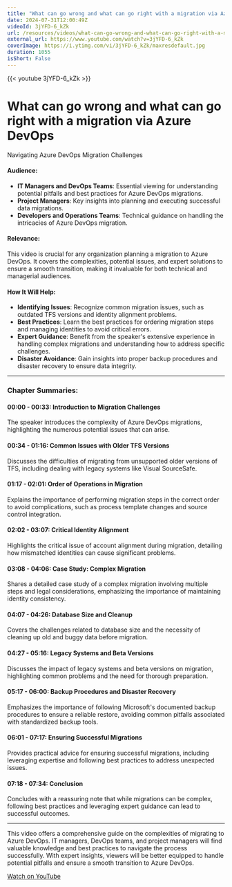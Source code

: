 ```yaml
---
title: "What can go wrong and what can go right with a migration via Azure DevOps"
date: 2024-07-31T12:00:49Z
videoId: 3jYFD-6_kZk
url: /resources/videos/what-can-go-wrong-and-what-can-go-right-with-a-migration-via-azure-devops
external_url: https://www.youtube.com/watch?v=3jYFD-6_kZk
coverImage: https://i.ytimg.com/vi/3jYFD-6_kZk/maxresdefault.jpg
duration: 1055
isShort: False
---
```


{{< youtube 3jYFD-6_kZk >}}

# What can go wrong and what can go right with a migration via Azure DevOps

Navigating Azure DevOps Migration Challenges

#### Audience:
- **IT Managers and DevOps Teams**: Essential viewing for understanding potential pitfalls and best practices for Azure DevOps migrations.
- **Project Managers**: Key insights into planning and executing successful data migrations.
- **Developers and Operations Teams**: Technical guidance on handling the intricacies of Azure DevOps migration.

#### Relevance:
This video is crucial for any organization planning a migration to Azure DevOps. It covers the complexities, potential issues, and expert solutions to ensure a smooth transition, making it invaluable for both technical and managerial audiences.

#### How It Will Help:
- **Identifying Issues**: Recognize common migration issues, such as outdated TFS versions and identity alignment problems.
- **Best Practices**: Learn the best practices for ordering migration steps and managing identities to avoid critical errors.
- **Expert Guidance**: Benefit from the speaker's extensive experience in handling complex migrations and understanding how to address specific challenges.
- **Disaster Avoidance**: Gain insights into proper backup procedures and disaster recovery to ensure data integrity.

---

### Chapter Summaries:

#### 00:00 - 00:33: **Introduction to Migration Challenges**
The speaker introduces the complexity of Azure DevOps migrations, highlighting the numerous potential issues that can arise.

#### 00:34 - 01:16: **Common Issues with Older TFS Versions**
Discusses the difficulties of migrating from unsupported older versions of TFS, including dealing with legacy systems like Visual SourceSafe.

#### 01:17 - 02:01: **Order of Operations in Migration**
Explains the importance of performing migration steps in the correct order to avoid complications, such as process template changes and source control integration.

#### 02:02 - 03:07: **Critical Identity Alignment**
Highlights the critical issue of account alignment during migration, detailing how mismatched identities can cause significant problems.

#### 03:08 - 04:06: **Case Study: Complex Migration**
Shares a detailed case study of a complex migration involving multiple steps and legal considerations, emphasizing the importance of maintaining identity consistency.

#### 04:07 - 04:26: **Database Size and Cleanup**
Covers the challenges related to database size and the necessity of cleaning up old and buggy data before migration.

#### 04:27 - 05:16: **Legacy Systems and Beta Versions**
Discusses the impact of legacy systems and beta versions on migration, highlighting common problems and the need for thorough preparation.

#### 05:17 - 06:00: **Backup Procedures and Disaster Recovery**
Emphasizes the importance of following Microsoft's documented backup procedures to ensure a reliable restore, avoiding common pitfalls associated with standardized backup tools.

#### 06:01 - 07:17: **Ensuring Successful Migrations**
Provides practical advice for ensuring successful migrations, including leveraging expertise and following best practices to address unexpected issues.

#### 07:18 - 07:34: **Conclusion**
Concludes with a reassuring note that while migrations can be complex, following best practices and leveraging expert guidance can lead to successful outcomes.

---

This video offers a comprehensive guide on the complexities of migrating to Azure DevOps. IT managers, DevOps teams, and project managers will find valuable knowledge and best practices to navigate the process successfully. With expert insights, viewers will be better equipped to handle potential pitfalls and ensure a smooth transition to Azure DevOps.

[Watch on YouTube](https://www.youtube.com/watch?v=3jYFD-6_kZk)
